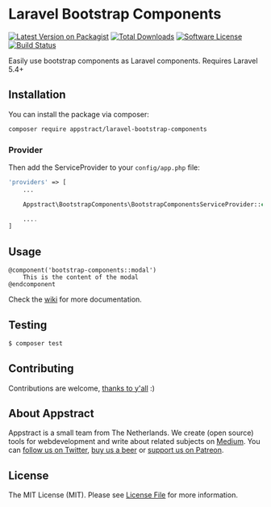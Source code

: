 # Laravel Bootstrap Components

[![Latest Version on Packagist](https://img.shields.io/packagist/v/appstract/laravel-bootstrap-components.svg?style=flat-square)](https://packagist.org/packages/appstract/laravel-bootstrap-components)
[![Total Downloads](https://img.shields.io/packagist/dt/appstract/laravel-bootstrap-components.svg?style=flat-square)](https://packagist.org/packages/appstract/laravel-bootstrap-components)
[![Software License](https://img.shields.io/badge/license-MIT-brightgreen.svg?style=flat-square)](LICENSE.md)
[![Build Status](https://img.shields.io/travis/appstract/laravel-bootstrap-components/master.svg?style=flat-square)](https://travis-ci.org/appstract/laravel-bootstrap-components)

Easily use bootstrap components as Laravel components.
Requires Laravel 5.4+

## Installation

You can install the package via composer:

```bash
composer require appstract/laravel-bootstrap-components
```

### Provider

Then add the ServiceProvider to your `config/app.php` file:

```php
'providers' => [
    ...

    Appstract\BootstrapComponents\BootstrapComponentsServiceProvider::class

    ....
]
```

## Usage

```blade
@component('bootstrap-components::modal')
    This is the content of the modal
@endcomponent
```

Check the [wiki](https://github.com/appstract/laravel-bootstrap-components/wiki) for more documentation.

## Testing

```bash
$ composer test
```

## Contributing

Contributions are welcome, [thanks to y'all](https://github.com/appstract/laravel-bootstrap-components/graphs/contributors) :)

## About Appstract

Appstract is a small team from The Netherlands. We create (open source) tools for webdevelopment and write about related subjects on [Medium](https://medium.com/appstract). You can [follow us on Twitter](https://twitter.com/teamappstract), [buy us a beer](https://www.paypal.me/teamappstract/10) or [support us on Patreon](https://www.patreon.com/appstract).

## License

The MIT License (MIT). Please see [License File](LICENSE.md) for more information.
